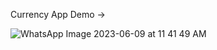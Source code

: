 Currency App Demo ->

![WhatsApp Image 2023-06-09 at 11 41 49 AM](https://github.com/Mrinalsharma1/React-Native/assets/59733255/9e81d748-5c56-443f-b468-69b0de8dcc0f)
